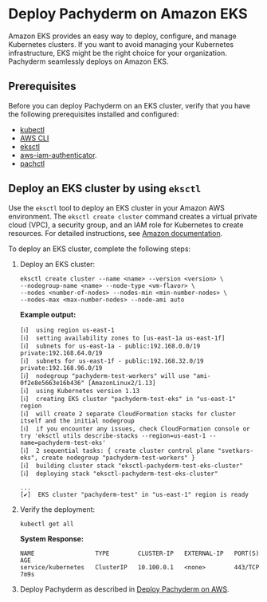 # Deploy Pachyderm on Amazon EKS

Amazon EKS provides an easy way to deploy, configure, and
manage Kubernetes clusters. If you want to avoid managing your
Kubernetes infrastructure, EKS might be
the right choice for your organization. Pachyderm seamlessly
deploys on Amazon EKS.

## Prerequisites

Before you can deploy Pachyderm on an EKS cluster, verify that
you have the following prerequisites installed and configured:

* [kubectl](https://kubernetes.io/docs/tasks/tools/install-kubectl/)
* [AWS CLI](https://docs.aws.amazon.com/eks/latest/userguide/getting-started-eksctl.html)
* [eksctl](https://docs.aws.amazon.com/eks/latest/userguide/getting-started-eksctl.html)
* [aws-iam-authenticator](https://docs.aws.amazon.com/eks/latest/userguide/install-aws-iam-authenticator.html).
* [pachctl]()

## Deploy an EKS cluster by using `eksctl`

Use the `eksctl` tool to deploy an EKS cluster in your
Amazon AWS environment. The `eksctl create cluster` command
creates a virtual private cloud (VPC), a security group,
and an IAM role for Kubernetes to create resources.
For detailed instructions, see [Amazon documentation](https://docs.aws.amazon.com/eks/latest/userguide/getting-started-console.html).

To deploy an EKS cluster, complete the following steps:

1. Deploy an EKS cluster:

   ```shell
   eksctl create cluster --name <name> --version <version> \
   --nodegroup-name <name> --node-type <vm-flavor> \
   --nodes <number-of-nodes> --nodes-min <min-number-nodes> \
   --nodes-max <max-number-nodes> --node-ami auto
   ```

   **Example output:**

   ```shell
   [ℹ]  using region us-east-1
   [ℹ]  setting availability zones to [us-east-1a us-east-1f]
   [ℹ]  subnets for us-east-1a - public:192.168.0.0/19 private:192.168.64.0/19
   [ℹ]  subnets for us-east-1f - public:192.168.32.0/19 private:192.168.96.0/19
   [ℹ]  nodegroup "pachyderm-test-workers" will use "ami-0f2e8e5663e16b436" [AmazonLinux2/1.13]
   [ℹ]  using Kubernetes version 1.13
   [ℹ]  creating EKS cluster "pachyderm-test-eks" in "us-east-1" region
   [ℹ]  will create 2 separate CloudFormation stacks for cluster itself and the initial nodegroup
   [ℹ]  if you encounter any issues, check CloudFormation console or try 'eksctl utils describe-stacks --region=us-east-1 --name=pachyderm-test-eks'
   [ℹ]  2 sequential tasks: { create cluster control plane "svetkars-eks", create nodegroup "pachyderm-test-workers" }
   [ℹ]  building cluster stack "eksctl-pachyderm-test-eks-cluster"
   [ℹ]  deploying stack "eksctl-pachyderm-test-eks-cluster"

   ...
   [✔]  EKS cluster "pachyderm-test" in "us-east-1" region is ready
   ```

1. Verify the deployment:

   ```shell
   kubectl get all
   ```

   **System Response:**

   ```shell
   NAME                 TYPE        CLUSTER-IP   EXTERNAL-IP   PORT(S)   AGE
   service/kubernetes   ClusterIP   10.100.0.1   <none>        443/TCP   7m9s
   ```

1. Deploy Pachyderm as described in [Deploy Pachyderm on AWS](aws-deploy-pachyderm.md).

